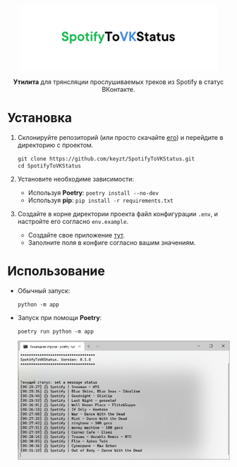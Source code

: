 <p align="center">
  <img src="logo.svg"  width="450"/>
  <p align="center"><b>Утилита</b> для трянсляции прослушиваемых треков из Spotify в статус ВКонтакте.</p>
</p>


#
# Установка

1. Склонируйте репозиторий (или просто скачайте [его](https://github.com/keyzt/SpotifyToVKStatus/archive/master.zip)) и перейдите в директорию с проектом.

	```console
	git clone https://github.com/keyzt/SpotifyToVKStatus.git
	cd SpotifyToVKStatus
	```

2. Установите необходиме зависимости:
	- Используя **Poetry**: ```poetry install --no-dev```
	- Используя **pip**: ```pip install -r requirements.txt```

3. Создайте в корне директории проекта файл конфигурации `.env`, и настройте его согласно `env.example`.
	- Создайте свое приложение [тут](https://developer.spotify.com/dashboard/applications).
	- Заполните поля в конфиге согласно вашим значениям.

# Использование

- Обычный запуск:
	```console
	python -m app
	```
- Запуск при помощи **Poetry**:
	```console
	poetry run python -m app
	```

	![Screenshot](screenshot.png)
